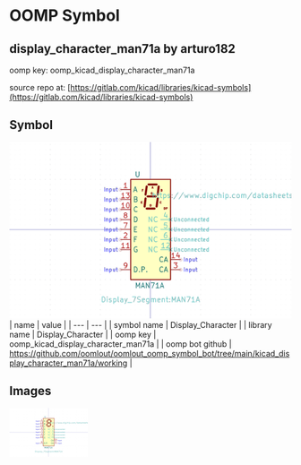 # OOMP Symbol  
## display_character_man71a  by arturo182  
  
oomp key: oomp_kicad_display_character_man71a  
  
source repo at: [https://gitlab.com/kicad/libraries/kicad-symbols](https://gitlab.com/kicad/libraries/kicad-symbols)  
## Symbol  
  
[![working.png](working_600.png)](working.png)  
| name | value | 
| --- | --- | 
| symbol name | Display_Character | 
| library name | Display_Character | 
| oomp key | oomp_kicad_display_character_man71a | 
| oomp bot github | https://github.com/oomlout/oomlout_oomp_symbol_bot/tree/main/kicad_display_character_man71a/working | 
## Images  
  
[![working.png](working_140.png)](working.png)  
